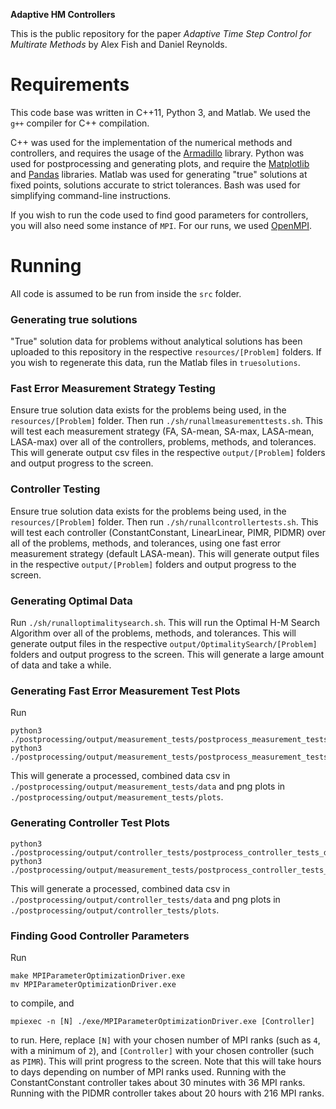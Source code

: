 **Adaptive HM Controllers**

This is the public repository for the paper _Adaptive Time Step Control for Multirate Methods_ by Alex Fish and Daniel Reynolds.

# Requirements

This code base was written in C++11, Python 3, and Matlab.
We used the `g++` compiler for C++ compilation.

C++ was used for the implementation of the numerical methods and controllers, and requires the usage of the [Armadillo](http://arma.sourceforge.net/) library.
Python was used for postprocessing and generating plots, and require the [Matplotlib](https://matplotlib.org/) and [Pandas](https://pandas.pydata.org/) libraries.
Matlab was used for generating "true" solutions at fixed points, solutions accurate to strict tolerances.
Bash was used for simplifying command-line instructions.

If you wish to run the code used to find good parameters for controllers, you will also need some instance of `MPI`. 
For our runs, we used [OpenMPI](https://www.open-mpi.org/).

# Running

All code is assumed to be run from inside the `src` folder.

### Generating true solutions

"True" solution data for problems without analytical solutions has been uploaded to this repository in the respective `resources/[Problem]` folders.
If you wish to regenerate this data, run the Matlab files in `truesolutions`.

### Fast Error Measurement Strategy Testing

Ensure true solution data exists for the problems being used, in the `resources/[Problem]` folder.
Then run `./sh/runallmeasurementtests.sh`. 
This will test each measurement strategy (FA, SA-mean, SA-max, LASA-mean, LASA-max) over all of the controllers, problems, methods, and tolerances.
This will generate output csv files in the respective `output/[Problem]` folders and output progress to the screen.

### Controller Testing

Ensure true solution data exists for the problems being used, in the `resources/[Problem]` folder.
Then run `./sh/runallcontrollertests.sh`. 
This will test each controller (ConstantConstant, LinearLinear, PIMR, PIDMR) over all of the problems, methods, and tolerances, using one fast error measurement strategy (default LASA-mean).
This will generate output files in the respective `output/[Problem]` folders and output progress to the screen.

### Generating Optimal Data

Run `./sh/runalloptimalitysearch.sh`. 
This will run the Optimal H-M Search Algorithm over all of the problems, methods, and tolerances.
This will generate output files in the respective `output/OptimalitySearch/[Problem]` folders and output progress to the screen.
This will generate a large amount of data and take a while.

### Generating Fast Error Measurement Test Plots

Run

```
python3 ./postprocessing/output/measurement_tests/postprocess_measurement_tests_data.py
python3 ./postprocessing/output/measurement_tests/postprocess_measurement_tests_plots.py
```
This will generate a processed, combined data csv in `./postprocessing/output/measurement_tests/data` and png plots in `./postprocessing/output/measurement_tests/plots`.

### Generating Controller Test Plots


```
python3 ./postprocessing/output/controller_tests/postprocess_controller_tests_data.py
python3 ./postprocessing/output/measurement_tests/postprocess_controller_tests_plots.py
```
This will generate a processed, combined data csv in `./postprocessing/output/controller_tests/data` and png plots in `./postprocessing/output/controller_tests/plots`.

### Finding Good Controller Parameters

Run
```
make MPIParameterOptimizationDriver.exe
mv MPIParameterOptimizationDriver.exe
```
to compile, and 
```
mpiexec -n [N] ./exe/MPIParameterOptimizationDriver.exe [Controller]
```
to run. 
Here, replace `[N]` with your chosen number of MPI ranks (such as `4`, with a minimum of `2`), and `[Controller]` with your chosen controller (such as `PIMR`).
This will print progress to the screen.
Note that this will take hours to days depending on number of MPI ranks used.
Running with the ConstantConstant controller takes about 30 minutes with 36 MPI ranks.
Running with the PIDMR controller takes about 20 hours with 216 MPI ranks.
